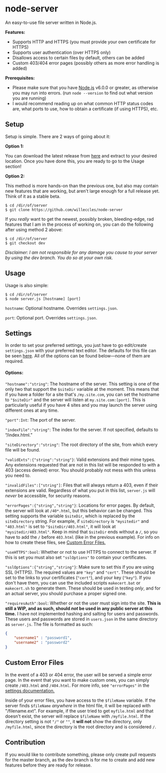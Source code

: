 # node-server
An easy-to-use file server written in Node.js.

**Features:**

- Supports HTTP and HTTPS (you must provide your own certificate for HTTPS)
- Supports user authentication (over HTTPS only)
- Disallows access to certain files by default, others can be added
- Custom 403/404 error pages (possibly others as more error handling is added)

**Prerequisites:**

- Please make sure that you have [Node.js](https://nodejs.org) v6.0.0 or greater, as otherwise you may run into errors. (run `node --version` to find out what version you are running)
- I would recommend reading up on what common HTTP status codes are, what ports to use, how to obtain a certificate (if using HTTPS), etc.

## Setup
Setup is simple. There are 2 ways of going about it:

**Option 1:**

You can download the latest release from [here](https://github.com/WillEccles/node-server/releases/latest) and extract to your desired location. Once you have done this, you are ready to go to the Usage section!

**Option 2:**

This method is more hands-on than the previous one, but also may contain new features that are working, but aren't large enough for a full release yet. Think of it as a stable beta.

```
$ cd /dir/of/server
$ git clone https://github.com/willeccles/node-server
```

If you *really* want to get the newest, possibly broken, bleeding-edge, rad features that I am in the process of working on, you can do the following after using method 2 above:

```
$ cd /dir/of/server
$ git checkout dev
```

*Disclaimer: I am not responsible for any damage you cause to your server by using the dev branch. You do so at your own risk.*

## Usage
Usage is also simple:

```
$ cd /dir/of/server
$ node server.js [hostname] [port]
```

`hostname`: Optional hostname. Overrides `settings.json`.

`port`: Optional port. Overrides `settings.json`.

## Settings
In order to set your preferred settings, you just have to go edit/create `settings.json` with your preferred text editor. The defaults for this file can be seen [here](/settings.json). All of the options can be found below—none of them are required.

#### Options:
`"hostname":"string"`: The hostname of the server. This setting is one of the only two that support the `$siteDir` variable at the moment. This means that if you have a folder for a site that's `/my.site.com`, you can set the hostname to `"$siteDir"` and the server will listen at `my.site.com:[port]`. This is particularly useful if you have 4 sites and you may launch the server using different ones at any time.

`"port":Int`: The port of the server.

`"indexFile":"string"`: The index for the server. If not specified, defaults to “/index.html.”

`"siteDirectory":"string"`: The root directory of the site, from which every file will be found.

`"validExts":{"string":"string"}`: Valid extensions and their mime types. Any extensions requested that are not in this list will be responded to with a 403 (access denied) error. You should probably not mess with this unless you need to.

`"invalidFiles":["string"]`: Files that will always return a 403, even if their extensions are valid. Regardless of what you put in this list, `server.js` will *never* be accessible, for security reasons.

`"errorPages":{"string","string"}`: Locations for error pages. By default, the server will look at `/40*.html`, but this behavior can be changed. This setting supports the variable `$siteDir`, which is replaced by the `siteDirectory` string. For example, if `siteDirectory` is `"mysitedir"` and `"403.html"` is set to `"$siteDir/403.html"`, it will look at `"mysitedir/403.html"`. Keep in mind that `$siteDir` ends without a `/`, so you have to add the `/` before `403.html` (like in the previous example). For info on how to create these files, see [Custom Error Files.](https://github.com/WillEccles/node-server#custom-error-files)

`"useHTTPS":bool`: Whether or not to use HTTPS to connect to the server. If this is set you must also set `"sslOptions"` to contain your certificates.

`"sslOptions":{"string","string"}`: Make sure to set this if you are using SSL (HTTPS). The required values are `"key"` and `"cert"`. These should be set to the links to your certificates (`"cert"`), and your key (`"key"`). If you don't have them, you can use the included scripts `makecert.bat` or `makecert.sh` to generate them. These should be used in testing *only*, and for an actual server, you should purchase a proper signed one.

`"requiresAuth":bool`: Whether or not the user must sign into the site. **This is still a WIP, and as such, should *not* be used in any public server at this time.** I have not implemented hashing and salting for users and passwords. These users and passwords are stored in `users.json` in the same directory as `server.js`. The file is formatted as such:

```json
{
	"username1" : "password1",
	"username2" : "password2"
}
```

## Custom Error Files
In the event of a 403 or 404 error, the user will be served a simple error page. In the event that you want to make custom ones, you can simply create `/403.html` and `/404.html`. For more info, see `"errorPages"` in the [settings documentation.](https://github.com/WillEccles/node-server#settings)

Inside of your error files, you have access to the `$fileName` variable. If the server finds `$fileName` *anywhere* in the html file, it will be replaced with "/filename.ext". For example, if the user tried to get `myfile.html` and that doesn't exist, the server will replace `$fileName` with `/myfile.html`. If the directory setting is not `"/"` or `""`, it **will not** show the directory, only `/myfile.html`, since the directory is the root directory and is considered  `/`.

## Contribution
If you would like to contribute something, please only create pull requests for the master branch, as the dev branch is for me to create and add new features before they are ready for release.
